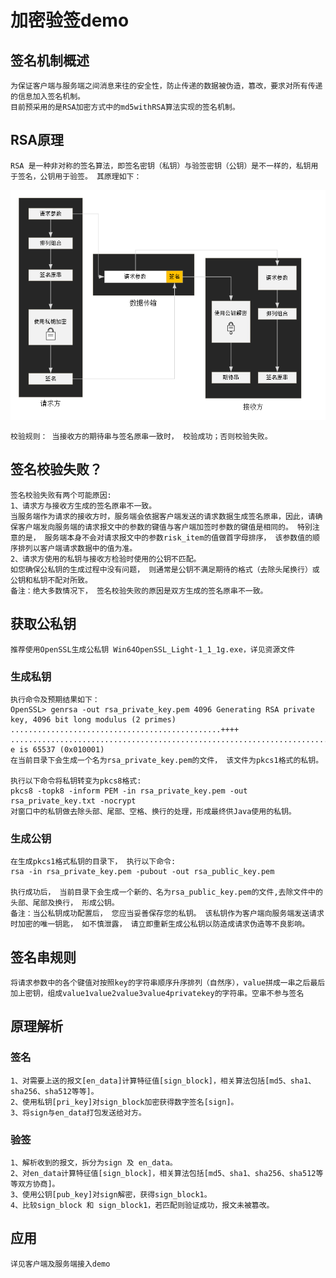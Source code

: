 # 加密验签demo

## 签名机制概述
    为保证客户端与服务端之间消息来往的安全性，防止传递的数据被伪造，篡改，要求对所有传递的信息加入签名机制。
    目前预采用的是RSA加密方式中的md5withRSA算法实现的签名机制。
## RSA原理
    RSA 是一种非对称的签名算法，即签名密钥（私钥）与验签密钥（公钥）是不一样的，私钥用于签名，公钥用于验签。 其原理如下：
![Alt text](src/main/resources/原理图.png)

    校验规则： 当接收方的期待串与签名原串一致时， 校验成功；否则校验失败。
## 签名校验失败？
    签名校验失败有两个可能原因:
    1、请求方与接收方生成的签名原串不一致。
    当服务端作为请求的接收方时，服务端会依据客户端发送的请求数据生成签名原串，因此，请确保客户端发向服务端的请求报文中的参数的键值与客户端加签时参数的键值是相同的。 特别注意的是， 服务端本身不会对请求报文中的参数risk_item的值做首字母排序， 该参数值的顺序排列以客户端请求数据中的值为准。 
    2、请求方使用的私钥与接收方检验时使用的公钥不匹配。
    如您确保公私钥的生成过程中没有问题， 则通常是公钥不满足期待的格式（去除头尾换行）或公钥和私钥不配对所致。
    备注：绝大多数情况下， 签名校验失败的原因是双方生成的签名原串不一致。
## 获取公私钥
    推荐使用OpenSSL生成公私钥 Win64OpenSSL_Light-1_1_1g.exe，详见资源文件
    
### 生成私钥
    执行命令及预期结果如下：
    OpenSSL> genrsa -out rsa_private_key.pem 4096 Generating RSA private key, 4096 bit long modulus (2 primes) ...............................................++++ ...................................................................................................++++ e is 65537 (0x010001)
    在当前目录下会生成一个名为rsa_private_key.pem的文件， 该文件为pkcs1格式的私钥。
    
    执行以下命令将私钥转变为pkcs8格式:
    pkcs8 -topk8 -inform PEM -in rsa_private_key.pem -out rsa_private_key.txt -nocrypt
    对窗口中的私钥做去除头部、尾部、空格、换行的处理，形成最终供Java使用的私钥。
        
### 生成公钥
    在生成pkcs1格式私钥的目录下， 执行以下命令:
    rsa -in rsa_private_key.pem -pubout -out rsa_public_key.pem
    
    执行成功后， 当前目录下会生成一个新的、名为rsa_public_key.pem的文件,去除文件中的头部、尾部及换行， 形成公钥。
    备注：当公私钥成功配置后， 您应当妥善保存您的私钥。 该私钥作为客户端向服务端发送请求时加密的唯一钥匙， 如不慎泄露， 请立即重新生成公私钥以防造成请求伪造等不良影响。
## 签名串规则
    将请求参数中的各个键值对按照key的字符串顺序升序排列（自然序），value拼成一串之后最后加上密钥，组成value1value2value3value4privatekey的字符串。空串不参与签名

## 原理解析
### 签名
    1、对需要上送的报文[en_data]计算特征值[sign_block]，相关算法包括[md5、sha1、sha256、sha512等等]。
    2、使用私钥[pri_key]对sign_block加密获得数字签名[sign]。
    3、将sign与en_data打包发送给对方。
    
### 验签
    1、解析收到的报文，拆分为sign 及 en_data。
    2、对en_data计算特征值[sign_block]，相关算法包括[md5、sha1、sha256、sha512等等双方协商]。
    3、使用公钥[pub_key]对sign解密，获得sign_block1。
    4、比较sign_block 和 sign_block1，若匹配则验证成功，报文未被篡改。
## 应用
    详见客户端及服务端接入demo

